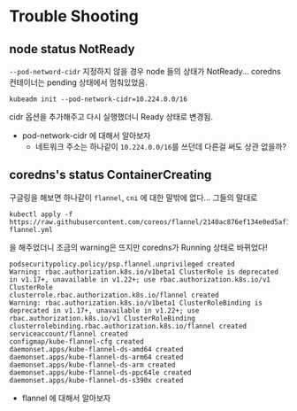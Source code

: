 # Trouble Shooting

## node status NotReady
`--pod-netword-cidr` 지정하지 않을 경우 node 들의 상태가 NotReady... coredns 컨테이너는 pending 상태에서 멈춰있었음.
```
kubeadm init --pod-network-cidr=10.224.0.0/16
```
cidr 옵션을 추가해주고 다시 실행했더니 Ready 상태로 변경됨.

- pod-network-cidr 에 대해서 알아보자
    - 네트워크 주소는 하나같이 `10.224.0.0/16`를 쓰던데 다른걸 써도 상관 없을까?

## coredns's status ContainerCreating
구글링을 해보면 하나같이 `flannel`, `cni` 에 대한 말밖에 없다... 그들의 말대로
```
kubectl apply -f https://raw.githubusercontent.com/coreos/flannel/2140ac876ef134e0ed5af15c65e414cf26827915/Documentation/kube-flannel.yml
```
을 해주었더니 조금의 warning은 뜨지만 coredns가 Running 상태로 바뀌었다!

```
podsecuritypolicy.policy/psp.flannel.unprivileged created
Warning: rbac.authorization.k8s.io/v1beta1 ClusterRole is deprecated in v1.17+, unavailable in v1.22+; use rbac.authorization.k8s.io/v1 ClusterRole
clusterrole.rbac.authorization.k8s.io/flannel created
Warning: rbac.authorization.k8s.io/v1beta1 ClusterRoleBinding is deprecated in v1.17+, unavailable in v1.22+; use rbac.authorization.k8s.io/v1 ClusterRoleBinding
clusterrolebinding.rbac.authorization.k8s.io/flannel created
serviceaccount/flannel created
configmap/kube-flannel-cfg created
daemonset.apps/kube-flannel-ds-amd64 created
daemonset.apps/kube-flannel-ds-arm64 created
daemonset.apps/kube-flannel-ds-arm created
daemonset.apps/kube-flannel-ds-ppc64le created
daemonset.apps/kube-flannel-ds-s390x created
```

- flannel 에 대해서 알아보자